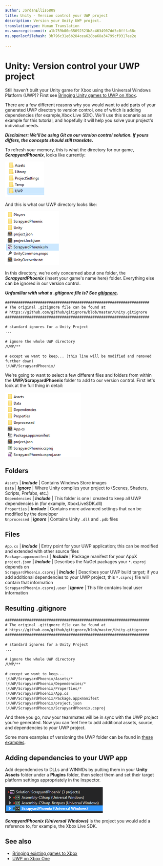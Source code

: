 ```yaml
---
author: JordanEllis6809
title: Unity - Version control your UWP project
description: Version your Unity UWP project.
translationtype: Human Translation
ms.sourcegitcommit: a1b759b00e35092323b8c4634907dd5c0fffa68c
ms.openlocfilehash: 3b796c31e6b284cea628ba68a34799cf9317ee2e

---
```


# Unity: Version control your UWP project

Still haven't built your Unity game for Xbox using the Universal Windows Platform (UWP)?  First see [Bringing Unity games to UWP on Xbox](development-lanes-unity.md).

There are a few different reasons why you would want to add parts of your generated UWP directory to version control, one of which is adding dependencies (for example,Xbox Live SDK).  We'll use this scenario as an example for this tutorial, and hopefully it will help you solve your project's individual needs.

***Disclaimer: We'll be using Git as our version control solution.  If yours differs, the concepts should still translate.***

To refresh your memory, this is what the directory for our game, ***ScrapyardPhoenix***, looks like currently:

![Build Destination Folder](images/build-destination.png)

And this is what our UWP directory looks like:

![UWP VS Solution](images/uwp-vs-solution.png)

In this directory, we're only concerned about one folder, the ***ScrapyardPhoenix*** (insert your game's name here) folder.  Everything else can be ignored in our version control.

***Unfamiliar with what a .gitignore file is?  See [gitignore](https://git-scm.com/docs/gitignore).***

    ##################################################################
    # The original .gitignore file can be found at
    # https://github.com/github/gitignore/blob/master/Unity.gitignore
    ##################################################################

    # standard ignores for a Unity Project
    ...

    # ignore the whole UWP directory
    /UWP/**

    # except we want to keep... (this line will be modified and removed further down)
    !/UWP/ScrapyardPhoenix/

We're going to want to select a few different files and folders from within the **UWP/ScrapyardPhoenix** folder to add to our version control.  First let's look at the full thing in detail:

![UWP Build Directory](images/uwp-build-directory.png)  

## Folders  

`Assets` | ***Include*** | Contains Windows Store images  
`Data`   | ***Ignore*** | Where Unity compiles your project to (Scenes, Shaders, Scripts, Prefabs, etc.)  
`Dependencies` | ***Include*** | This folder is one I created to keep all UWP dependencies in (for example, XboxLiveSDK.dll)  
`Properties` | ***Include*** | Contains more advanced settings that can be modified by the developer  
`Unprocessed` | ***Ignore*** | Contains Unity `.dll` and `.pdb` files  

## Files  

`App.cs` | ***Include*** | Entry point for your UWP application; this can be modified and extended with other source files  
`Package.appxmanifest` | ***Include*** | Package manifest for your AppX  
`project.json` | ***Include*** | Describes the NuGet packages your `*.csproj` depends on  
`ScrapyardPhoenix.csproj` | ***Include*** | Describes your UWP build target; if you add additional dependencies to your UWP project, this `*.csproj` file will contain that information  
`ScrapyardPhoenix.csproj.user` | ***Ignore*** | This file contains local user information

## Resulting .gitignore

    ##################################################################
    # The original .gitignore file can be found at
    # https://github.com/github/gitignore/blob/master/Unity.gitignore
    ##################################################################

    # standard ignores for a Unity Project
    ...

    # ignore the whole UWP directory
    /UWP/**

    # except we want to keep...
    !/UWP/ScrapyardPhoenix/Assets/*
    !/UWP/ScrapyardPhoenix/Dependencies/*
    !/UWP/ScrapyardPhoenix/Properties/*
    !/UWP/ScrapyardPhoenix/App.cs
    !/UWP/ScrapyardPhoenix/Package.appxmanifest
    !/UWP/ScrapyardPhoenix/project.json
    !/UWP/ScrapyardPhoenix/ScrapyardPhoenix.csproj

And there you go, now your teammates will be in sync with the UWP project you've generated. Now you can feel free to add additional assets, source, and dependencies to your UWP project.

Some more examples of versioning the UWP folder can be found in [these examples](https://bitbucket.org/Unity-Technologies/windowsstoreappssamples/overview).

## Adding dependencies to your UWP app

Add dependencies to DLLs and WINMDs by putting them in your **Unity Assets** folder under a **Plugins** folder, then select them and set their target platform settings appropriately in the Inspector.

![UWP Solution](images/uwp-solution.PNG)

***ScrapyardPhoenix (Universal Windows)*** is the project you would add a reference to, for example, the Xbox Live SDK.

## See also
- [Bringing existing games to Xbox](development-lanes-landing.md)
- [UWP on Xbox One](index.md)



<!--HONumber=Aug16_HO4-->



